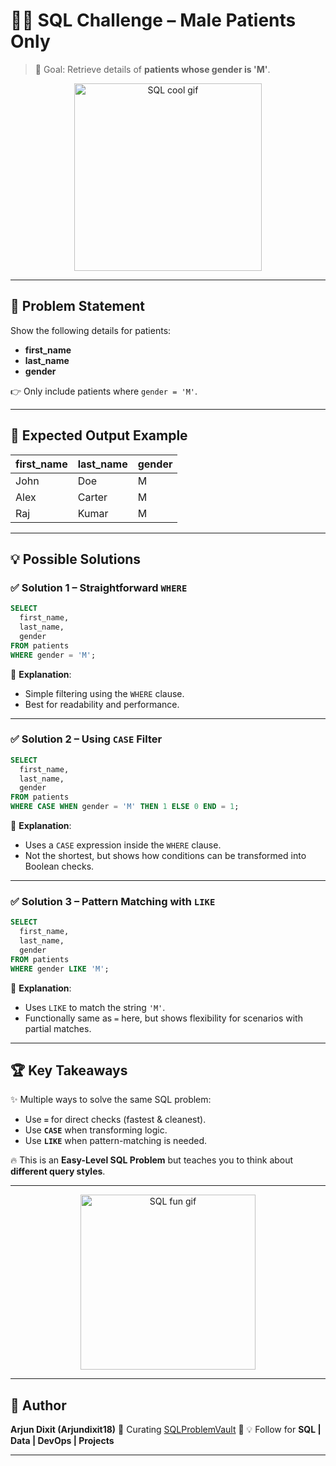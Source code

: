 # 👨‍🦱 SQL Challenge – Male Patients Only  

> 🎯 Goal: Retrieve details of **patients whose gender is 'M'**.  

<p align="center">
  <img src="https://media.giphy.com/media/13HgwGsXF0aiGY/giphy.gif" width="300px" alt="SQL cool gif">
</p>

---

## 📌 Problem Statement  
Show the following details for patients:  
- **first_name**  
- **last_name**  
- **gender**  

👉 Only include patients where `gender = 'M'`.  

---

## 🎯 Expected Output Example  

| first_name | last_name | gender |
|------------|-----------|--------|
| John       | Doe       | M      |
| Alex       | Carter    | M      |
| Raj        | Kumar     | M      |

---

## 💡 Possible Solutions  

### ✅ Solution 1 – Straightforward `WHERE`  

```sql
SELECT
  first_name,
  last_name,
  gender
FROM patients
WHERE gender = 'M';
```

🔎 **Explanation**:

* Simple filtering using the `WHERE` clause.
* Best for readability and performance.

---

### ✅ Solution 2 – Using `CASE` Filter

```sql
SELECT
  first_name,
  last_name,
  gender
FROM patients
WHERE CASE WHEN gender = 'M' THEN 1 ELSE 0 END = 1;
```

🔎 **Explanation**:

* Uses a `CASE` expression inside the `WHERE` clause.
* Not the shortest, but shows how conditions can be transformed into Boolean checks.

---

### ✅ Solution 3 – Pattern Matching with `LIKE`

```sql
SELECT
  first_name,
  last_name,
  gender
FROM patients
WHERE gender LIKE 'M';
```

🔎 **Explanation**:

* Uses `LIKE` to match the string `'M'`.
* Functionally same as `=` here, but shows flexibility for scenarios with partial matches.

---

## 🏆 Key Takeaways

✨ Multiple ways to solve the same SQL problem:

* Use **`=`** for direct checks (fastest & cleanest).
* Use **`CASE`** when transforming logic.
* Use **`LIKE`** when pattern-matching is needed.

🔥 This is an **Easy-Level SQL Problem** but teaches you to think about **different query styles**.

---

<p align="center">
  <img src="https://media.giphy.com/media/xT0GqeSlGSRQut4RU8/giphy.gif" width="280px" alt="SQL fun gif">
</p>

---

## 👤 Author

**Arjun Dixit (Arjundixit18)**
📌 Curating [SQLProblemVault](https://github.com/Arjundixit18/SQLProblemVault) 💾
💡 Follow for **SQL | Data | DevOps | Projects**

---
